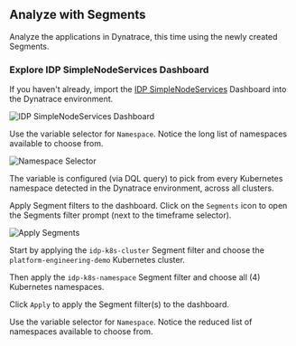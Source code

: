 ## Analyze with Segments

Analyze the applications in Dynatrace, this time using the newly created Segments.

### Explore IDP SimpleNodeServices Dashboard

If you haven't already, import the [IDP SimpleNodeServices](https://github.com/dynatrace-wwse/enablement-openpipeline-segments-iam/blob/main/lab-guide/assets/dynatrace/IDP_%20SimpleNodeServices_Dashboard.json) Dashboard into the Dynatrace environment.

![IDP SimpleNodeServices Dashboard](../../../assets/images/02_03_idp_simplenodeservices_dashboard.png)

Use the variable selector for `Namespace`.  Notice the long list of namespaces available to choose from.

![Namespace Selector](../../../assets/images/03_02_dashboard_namespace_selector.png)

The variable is configured (via DQL query) to pick from every Kubernetes namespace detected in the Dynatrace environment, across all clusters.

Apply Segment filters to the dashboard.  Click on the `Segments` icon to open the Segments filter prompt (next to the timeframe selector).

![Apply Segments](../../../assets/images/03_02_apply_segments_dashboard.png)

Start by applying the `idp-k8s-cluster` Segment filter and choose the `platform-engineering-demo` Kubernetes cluster.

Then apply the `idp-k8s-namespace` Segment filter and choose all (4) Kubernetes namespaces.

Click `Apply` to apply the Segment filter(s) to the dashboard.

Use the variable selector for `Namespace`.  Notice the reduced list of namespaces available to choose from.

